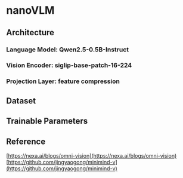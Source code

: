 # nanoVLM

## Architecture
### Language Model: Qwen2.5-0.5B-Instruct


### Vision Encoder: siglip-base-patch-16-224


### Projection Layer: feature compression


## Dataset


## Trainable Parameters


## Reference
[https://nexa.ai/blogs/omni-vision](https://nexa.ai/blogs/omni-vision)  
[https://github.com/jingyaogong/minimind-v](https://github.com/jingyaogong/minimind-v)  
